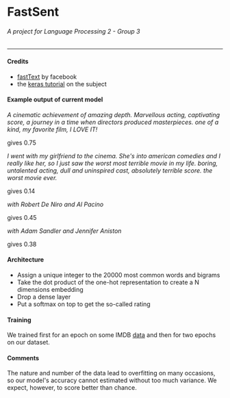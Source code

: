 # FastSent
###### A project for Language Processing 2 - Group 3

---

#### Credits

- [fastText](https://github.com/facebookresearch/fastText) by facebook
- the [keras tutorial](https://github.com/fchollet/keras/blob/master/examples/imdb_fasttext.py) on the subject

#### Example output of current model


*A cinematic achievement of amazing depth. Marvellous acting, captivating score,
a journey in a time when directors produced masterpieces. one of a kind, my favorite film,
I LOVE IT!*

gives 0.75

*I went with my girlfriend to the cinema. She's into american comedies and I
really like her, so I just saw the worst most terrible movie in my life.
boring, untalented acting, dull and uninspired cast, absolutely terrible score.
the worst movie ever.*

gives 0.14

*with Robert De Niro and Al Pacino*

gives 0.45

*with Adam Sandler and Jennifer Aniston*

gives  0.38



#### Architecture

- Assign a unique integer to the 20000 most common words and bigrams
- Take the dot product of the one-hot representation to create a N dimensions embedding
- Drop a dense layer
- Put a softmax on top to get the so-called rating

#### Training

We trained first for an epoch on some IMDB [data](http://ai.stanford.edu/~amaas/data/sentiment/)
and then for two epochs on our dataset.


#### Comments

The nature and number of the data lead to overfitting on many occasions,
so our model's accuracy cannot estimated without too much variance. We expect,
however, to score better than chance.
